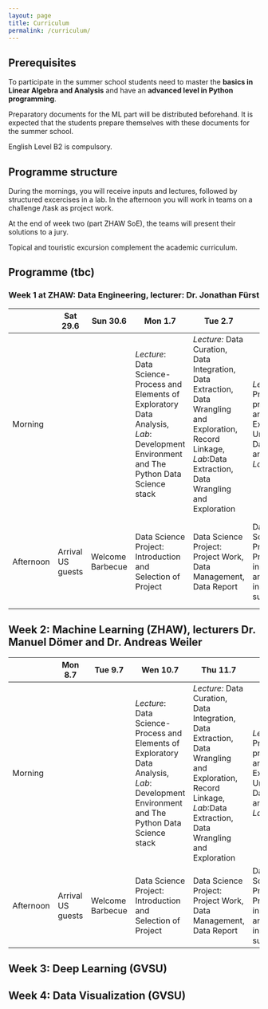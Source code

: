 ```yaml
---
layout: page
title: Curriculum
permalink: /curriculum/
---
```

## Prerequisites 

To participate in the summer school students need to master the **basics in Linear Algebra and Analysis** and have an **advanced level in Python programming**.

Preparatory documents for the ML part will be distributed beforehand. It is expected that the students prepare themselves with these documents for the summer school.

English Level B2 is compulsory.

## Programme structure 
During the mornings, you will receive inputs and lectures, followed by structured excercises in a lab. In the afternoon you will work in teams on a challenge /task as project work.

At the end of week two (part ZHAW SoE), the teams will present their solutions to a jury.

Topical and touristic excursion complement the academic curriculum.

## Programme (tbc)

### Week 1 at ZHAW: Data Engineering, lecturer: Dr. Jonathan Fürst 

|        |Sat 29.6|Sun 30.6|Mon 1.7|Tue 2.7|Wen 3.7|Thu 4.7|Fri 5.7|Sat 6.7|Son 7.7.|
|--------|---------|--------|-------|-------|-------|-------|-------|-------|--------|
|Morning |         |        |*Lecture*: Data Science-Process and Elements of Exploratory Data Analysis, *Lab*: Development Environment and The Python Data Science stack|*Lecture:* Data Curation, Data Integration, Data Extraction, Data Wrangling and Exploration, Record Linkage, *Lab*:Data Extraction, Data Wrangling and Exploration|*Lecture*: Pre-processing and Feature Extraction, Unstructured Data: Text and Images, *Lab*: tbd|*Lecture*: Data Annotation and Scaling, Data Centric AI, Big Data, *Lab*: Data Annotation and Parallel data processing with Dask|Topical excursion to a company dealing with large data sets (full day)|Excursion Rhine Fall & Alpstein Mountain Range incl overnight stay|Excursion Rhine Fall & Alpstein Mountain Range incl overnight stay|
|Afternoon|Arrival US guests|Welcome Barbecue|Data Science Project: Introduction and Selection of Project|Data Science Project: Project Work, Data Management, Data Report|Data Science Project: Project work in groups and individual supervision|Project checkpoint presentations and discussions|4 pm: Frack parade and night of technology at ZHAW SoE|Excursion Rhine Fall & Alpstein Mountain Range incl overnight stay|Excursion Rhine Fall & Alpstein Mountain Range incl overnight stay|


## Week 2: Machine Learning (ZHAW), lecturers Dr. Manuel Dömer and Dr. Andreas Weiler


|        |Mon 8.7|Tue 9.7|Wen 10.7|Thu 11.7|Fri 12.7|Sat 13.7|
|--------|---------|--------|-------|-------|-------|-------|
|Morning |         |        |*Lecture*: Data Science-Process and Elements of Exploratory Data Analysis, *Lab*: Development Environment and The Python Data Science stack|*Lecture:* Data Curation, Data Integration, Data Extraction, Data Wrangling and Exploration, Record Linkage, *Lab*:Data Extraction, Data Wrangling and Exploration|*Lecture*: Pre-processing and Feature Extraction, Unstructured Data: Text and Images, *Lab*: tbd|*Lecture*: Data Annotation and Scaling, Data Centric AI, Big Data, *Lab*: Data Annotation and Parallel data processing with Dask|Topical excursion to a company dealing with large data sets (full day)|Excursion Rhine Fall & Alpstein Mountain Range incl overnight stay|Excursion Rhine Fall & Alpstein Mountain Range incl overnight stay|
|Afternoon|Arrival US guests|Welcome Barbecue|Data Science Project: Introduction and Selection of Project|Data Science Project: Project Work, Data Management, Data Report|Data Science Project: Project work in groups and individual supervision|Project checkpoint presentations and discussions|4 pm: Frack parade and night of technology at ZHAW SoE|Excursion Rhine Fall & Alpstein Mountain Range incl overnight stay|Excursion Rhine Fall & Alpstein Mountain Range incl overnight stay|
## Week 3: Deep Learning (GVSU)

## Week 4: Data Visualization (GVSU)
